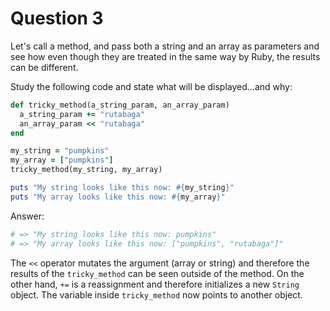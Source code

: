 # Question 3

Let's call a method, and pass both a string and an array as parameters and see how even though they are treated in the same way by Ruby, the results can be different.

Study the following code and state what will be displayed...and why:

```Ruby
def tricky_method(a_string_param, an_array_param)
  a_string_param += "rutabaga"
  an_array_param << "rutabaga"
end

my_string = "pumpkins"
my_array = ["pumpkins"]
tricky_method(my_string, my_array)

puts "My string looks like this now: #{my_string}"
puts "My array looks like this now: #{my_array}"
```

Answer:
```Ruby
# => "My string looks like this now: pumpkins"
# => "My array looks like this now: ["pumpkins", "rutabaga"]"
```

The `<<` operator mutates the argument (array or string) and therefore the results of the `tricky_method` can be seen outside of the method.  On the other hand, `+=` is a reassignment and therefore initializes a new `String` object.  The variable inside `tricky_method` now points to another object.
